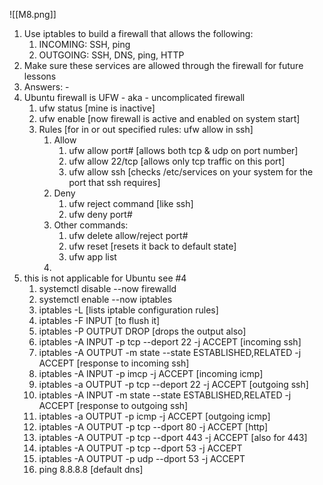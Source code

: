 ![[M8.png]]

1. Use iptables to build a firewall that allows the following:
	1. INCOMING: SSH, ping
	2. OUTGOING: SSH, DNS, ping, HTTP
2. Make sure these services are allowed through the firewall for future lessons
3. Answers: -
4. Ubuntu firewall is UFW - aka - uncomplicated firewall
	1. ufw status [mine is inactive]
	2. ufw enable [now firewall is active and enabled on system start]
	3. Rules [for in or out specified rules: ufw allow in ssh]
		1. Allow
			1. ufw allow port# [allows both tcp & udp on port number]
			2. ufw allow 22/tcp [allows only tcp traffic on this port]
			3. ufw allow ssh [checks /etc/services on your system for the port that ssh requires]
		2. Deny
			1. ufw reject command [like ssh]
			2. ufw deny port#
		3. Other commands:
			1. ufw delete allow/reject port#
			2. ufw reset [resets it back to default state]
			3. ufw app list
		4. 
5.  this is not applicable for Ubuntu see #4
	1. systemctl disable --now firewalld 
	2. systemctl enable --now iptables
	3. iptables -L [lists iptable configuration rules]
	4. iptables -F INPUT [to flush it]	
	5. iptables -P OUTPUT DROP [drops the output also]
	6. iptables -A INPUT -p tcp --deport 22 -j ACCEPT [incoming ssh]
	7. iptables -A OUTPUT -m state --state ESTABLISHED,RELATED -j ACCEPT [response to incoming ssh]
	8. iptables -A INPUT -p imcp -j ACCEPT [incoming icmp]
	9. iptables -a OUTPUT -p tcp --deport 22 -j ACCEPT [outgoing ssh]
	10. iptables -A INPUT -m state --state ESTABLISHED,RELATED -j ACCEPT [response to outgoing ssh]
	11. iptables -a OUTPUT -p icmp -j ACCEPT [outgoing icmp]
	12.  iptables -A OUTPUT -p tcp --dport 80 -j ACCEPT [http]
	13. iptables -A OUTPUT -p tcp --dport 443 -j ACCEPT [also for 443]
	14. iptables -A OUTPUT -p tcp --dport 53 -j ACCEPT 
	15. iptables -A OUTPUT -p udp --dport 53 -j ACCEPT
	16. ping 8.8.8.8 [default dns]
